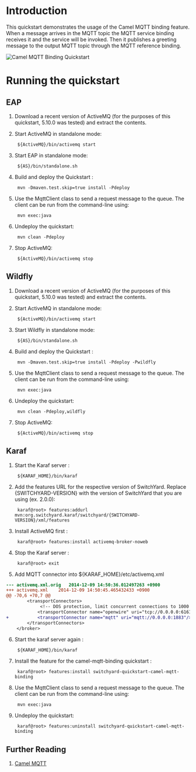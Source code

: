 Introduction
============
This quickstart demonstrates the usage of the Camel MQTT binding feature. When a message arrives
in the MQTT topic the MQTT service binding receives it and the service will be invoked. Then it
publishes a greeting message to the output MQTT topic through the MQTT reference binding.

![Camel MQTT Binding Quickstart](https://github.com/jboss-switchyard/quickstarts/raw/master/camel-mqtt-binding/camel-mqtt-binding.jpg)

Running the quickstart
======================


EAP
----------
1. Download a recent version of ActiveMQ (for the purposes of this quickstart, 5.10.0 was tested) and extract the contents. 
2. Start ActiveMQ in standalone mode:

        ${ActiveMQ}/bin/activemq start

3. Start EAP in standalone mode:

        ${AS}/bin/standalone.sh

4. Build and deploy the Quickstart :

        mvn -Dmaven.test.skip=true install -Pdeploy

5. Use the MqttClient class to send a request message to the queue.  The client can be
   run from the command-line using:

        mvn exec:java

6. Undeploy the quickstart:

        mvn clean -Pdeploy

7. Stop ActiveMQ:

        ${ActiveMQ}/bin/activemq stop


Wildfly
----------
1. Download a recent version of ActiveMQ (for the purposes of this quickstart, 5.10.0 was tested) and extract the contents. 

2. Start ActiveMQ in standalone mode:

        ${ActiveMQ}/bin/activemq start

3. Start Wildfly in standalone mode:

        ${AS}/bin/standalone.sh

4. Build and deploy the Quickstart :

        mvn -Dmaven.test.skip=true install -Pdeploy -Pwildfly

5. Use the MqttClient class to send a request message to the queue.  The client can be
run from the command-line using:

        mvn exec:java

6. Undeploy the quickstart:

        mvn clean -Pdeploy,wildfly

7. Stop ActiveMQ:

        ${ActiveMQ}/bin/activemq stop


Karaf
----------
1. Start the Karaf server :

        ${KARAF_HOME}/bin/karaf

2. Add the features URL for the respective version of SwitchYard.   Replace {SWITCHYARD-VERSION}
with the version of SwitchYard that you are using (ex. 2.0.0): 

        karaf@root> features:addurl mvn:org.switchyard.karaf/switchyard/{SWITCHYARD-VERSION}/xml/features

3. Install ActiveMQ first :

        karaf@root> features:install activemq-broker-noweb

4. Stop the Karaf server :

        karaf@root> exit

5. Add MQTT connector into ${KARAF_HOME}/etc/activemq.xml
```diff
--- activemq.xml.orig	2014-12-09 14:50:36.012497263 +0900
+++ activemq.xml	2014-12-09 14:50:45.465432433 +0900
@@ -70,6 +70,7 @@
        <transportConnectors>
             <!-- DOS protection, limit concurrent connections to 1000 and frame size to 100MB -->
            <transportConnector name="openwire" uri="tcp://0.0.0.0:61616?maximumConnections=1000&amp;wireFormat.maxFrameSize=104857600"/>
+           <transportConnector name="mqtt" uri="mqtt://0.0.0.0:1883"/>
        </transportConnectors>
    </broker>
```
6. Start the karaf server again :

        ${KARAF_HOME}/bin/karaf

7. Install the feature for the camel-mqtt-binding quickstart :

        karaf@root> features:install switchyard-quickstart-camel-mqtt-binding

8. Use the MqttClient class to send a request message to the queue.  The client can be
run from the command-line using:

        mvn exec:java

9. Undeploy the quickstart:

        karaf@root> features:uninstall switchyard-quickstart-camel-mqtt-binding


## Further Reading

1. [Camel MQTT](http://camel.apache.org/mqtt.html)
